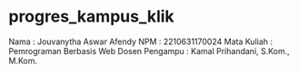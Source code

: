 # progres_kampus_klik
Nama : Jouvanytha Aswar Afendy
NPM  : 2210631170024
Mata Kuliah    : Pemrograman Berbasis Web
Dosen Pengampu : Kamal Prihandani, S.Kom., M.Kom.
